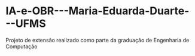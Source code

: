 # IA-e-OBR---Maria-Eduarda-Duarte---UFMS
Projeto de extensão realizado como parte da graduação de Engenharia de Computação
